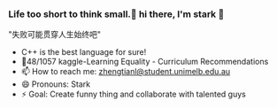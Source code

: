 ### Life too short to think small.🌟  hi there, I'm stark 👋
"失败可能贯穿人生始终吧"
- C++ is the best language for sure!
- 🥈48/1057 kaggle-Learning Equality - Curriculum Recommendations
- 📫 How to reach me: zhengtianl@student.unimelb.edu.au
- 😄 Pronouns: Stark
- ⚡ Goal: Create funny thing and collaborate with talented guys






